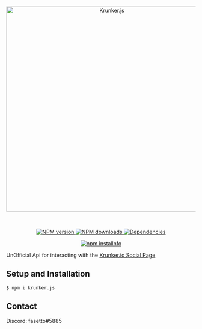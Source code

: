<div align="center">
	<br>
  	<p>
		<a href="https://krunker.io"><img src="https://i.imgur.com/qvTc8OA.png" width="546" alt="Krunker.js"></a>
  	</p>
  	<br>
  	<p>
		<a href="https://www.npmjs.com/package/@fasetto/krunker.io">
			<img src="https://img.shields.io/npm/v/@fasetto/krunker.io.svg?maxAge=3600" alt="NPM version">
		</a>
		<a href="https://www.npmjs.com/package/@fasetto/krunker.io">
			<img src="https://img.shields.io/npm/dt/@fasetto/krunker.io.svg?maxAge=3600" alt="NPM downloads">
		</a>
		<a href="https://david-dm.org/fasetto/krunker.io">
			<img src="https://img.shields.io/david/fasetto/krunker.io.svg?maxAge=3600" alt="Dependencies">
		</a>
	</p>
  	<p>
		<a href="https://nodei.co/npm/@fasetto/krunker.io/">
			<img src="https://nodei.co/npm/@fasetto/krunker.io.png?downloads=true&stars=true" alt="npm installnfo">
		</a>
  	</p>
</div>

UnOfficial Api for interacting with the [Krunker.io Social Page](https://krunker.io/social.html)

## Setup and Installation

```
$ npm i krunker.js
```

## Contact

Discord: fasetto#5885
